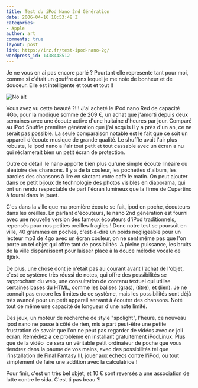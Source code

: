 ```yaml
---
title: Test du iPod Nano 2nd Génération
date: 2006-04-16 10:53:48 Z
categories:
- Apple
author: art
comments: true
layout: post
link: https://irz.fr/test-ipod-nano-2g/
wordpress_id: 1438448512
---
```


Je ne vous en ai pas encore parlé ? Pourtant elle represente tant pour moi, comme si c'était un gouffre dans lequel je me noie de bonheur et de douceur. Elle est intelligente et tout et tout !!









<img alt="No alt" data-src="http://sakima.free.fr/blog/images/ipodred.png" src="https://static.irz.fr/thumb.php?size=<100&crop=0&src=http://sakima.free.fr/blog/images/ipodred.png" />

Vous avez vu cette beauté ?!!! J'ai acheté le iPod nano Red de capacité 4Go, pour la modique somme de 209 €, un achat que j'amorti depuis deux semaines avec une écoute active d'une huitaine d'heures par jour. Comparé au iPod Shuffle première génération que j'ai acquis il y a près d'un an, ce ne serait pas possible. La seule comparaison notable est le fait que ce soit un appareil d'écoute musique de grande qualité. Le shuffle avait l'air plus robuste, le ipod nano a l'air tout petit et tout cassable avec un écran a nu qui réclamerait bien un petit écran de protection.

Outre ce détail  le nano apporte bien plus qu'une simple écoute linéaire ou aléatoire des chansons. Il y a de la couleur, les pochettes d'album, les paroles des chansons à lire en sirotant votre café le matin. On peut ajouter dans ce petit bijoux de technologie des photos visibles en diaporama, qui ont un rendu respectable de part l'écran lumineux que la firme de Cupertino à fourni dans le jouet.

C'es dans la ville que ma première écoute se fait, ipod en poche, écouteurs dans les oreilles. En parlant d'écouteurs, le nano 2nd génération est fourni avec une nouvelle version des fameux écouteurs d'iPod traditionnels, repensés pour nos petites oreilles fragiles ! Donc notre test se poursuit en ville, 40 grammes en poches, c'est-à-dire un poids négligeable pour un lecteur mp3 de 4go avec un écran couleur, on ne sent même pas que l'on porte un tel objet qui offre tant de possibilités  A pleine puissance, les bruits de la ville disparaissent pour laisser place à la douce mélodie vocale de Björk.

De plus, une chose dont je n'était pas au courant avant l'achat de l'objet, c'est ce système très réussi de notes, qui offre des possibilités se rapprochant du web, une consultation de contenu textuel qui utilise certaines bases du HTML, comme les balises <b></b> (gras), <TITLE></TITLE> (titre), et <a href=""></a> (lien). Je ne connait pas encore les limites de ce système, mais les possibilités sont déjà très avancé pour un petit appareil servant à écouter des chansons. Noté tout de même une capacité de longueur d'une note limité.

Des jeux, un moteur de recherche de style "spolight", l'heure, ce nouveau ipod nano ne passe à côté de rien, mis à part peut-être une petite frustration de savoir que l'on ne peut pas regarder de vidéos avec ce joli écran. Remédiez a ce problème en installant gratuitement iPodLinux. Plus que de la vidéo  ce sera un véritable petit ordinateur de poche que vous tiendrez dans la paume de vos mains, avec des possibilités tel que l'installation de Final Fantasy III, jouer aux échecs contre l'iPod, ou tout simplement de faire une addition avec la calculatrice !

Pour finir, c'est un très bel objet, et 10 € sont reversés a une association de lutte contre le sida. C'est ti pas beau ?!


